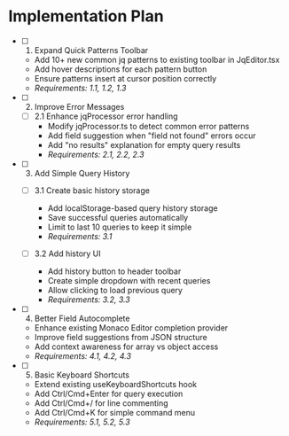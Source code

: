 # Implementation Plan

- [ ] 1. Expand Quick Patterns Toolbar

  - Add 10+ new common jq patterns to existing toolbar in JqEditor.tsx
  - Add hover descriptions for each pattern button
  - Ensure patterns insert at cursor position correctly
  - _Requirements: 1.1, 1.2, 1.3_

- [ ] 2. Improve Error Messages

  - [ ] 2.1 Enhance jqProcessor error handling
    - Modify jqProcessor.ts to detect common error patterns
    - Add field suggestion when "field not found" errors occur
    - Add "no results" explanation for empty query results
    - _Requirements: 2.1, 2.2, 2.3_

- [ ] 3. Add Simple Query History

  - [ ] 3.1 Create basic history storage

    - Add localStorage-based query history storage
    - Save successful queries automatically
    - Limit to last 10 queries to keep it simple
    - _Requirements: 3.1_

  - [ ] 3.2 Add history UI
    - Add history button to header toolbar
    - Create simple dropdown with recent queries
    - Allow clicking to load previous query
    - _Requirements: 3.2, 3.3_

- [ ] 4. Better Field Autocomplete

  - Enhance existing Monaco Editor completion provider
  - Improve field suggestions from JSON structure
  - Add context awareness for array vs object access
  - _Requirements: 4.1, 4.2, 4.3_

- [ ] 5. Basic Keyboard Shortcuts
  - Extend existing useKeyboardShortcuts hook
  - Add Ctrl/Cmd+Enter for query execution
  - Add Ctrl/Cmd+/ for line commenting
  - Add Ctrl/Cmd+K for simple command menu
  - _Requirements: 5.1, 5.2, 5.3_
